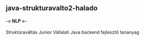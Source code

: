 ## java-strukturavalto2-halado ##
#### -= NLP =- ####

Struktúraváltás Junior Vállalati Java backend fejlesztő tananyag